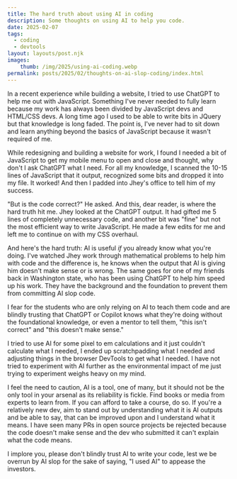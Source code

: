 ```yaml
---
title: The hard truth about using AI in coding
description: Some thoughts on using AI to help you code.
date: 2025-02-07
tags:
  - coding
  - devtools
layout: layouts/post.njk
images:
    thumb: /img/2025/using-ai-coding.webp
permalink: posts/2025/02/thoughts-on-ai-slop-coding/index.html
---
```


In a recent experience while building a website, I tried to use ChatGPT to help me out with JavaScript. Something I've never needed to fully learn because my work has always been divided by JavaScript devs and HTML/CSS devs. A long time ago I used to be able to write bits in JQuery but that knowledge is long faded. The point is, I've never had to sit down and learn anything beyond the basics of JavaScript because it wasn't required of me. 

While redesigning and building a website for work, I found I needed a bit of JavaScript to get my mobile menu to open and close and thought, why don't I ask ChatGPT what I need. For all my knowledge, I scanned the 10-15 lines of JavaScript that it output, recognized some bits and dropped it into my file. It worked! And then I padded into Jhey's office to tell him of my success. 

"But is the code correct?" He asked. And this, dear reader, is where the hard truth hit me. Jhey looked at the ChatGPT output. It had gifted me 5 lines of completely unnecessary code, and another bit was "fine" but not the most efficient way to write JavaScript. He made a few edits for me and left me to continue on with my CSS overhaul. 

And here's the hard truth: AI is useful *if* you already know what you're doing. I've watched Jhey work through mathematical problems to help him with code and the difference is, he knows when the output that AI is giving him doesn't make sense or is wrong. The same goes for one of my friends back in Washington state, who has been using ChatGPT to help him speed up his work. They have the background and the foundation to prevent them from committing AI slop code. 

I fear for the students who are only relying on AI to teach them code and are blindly trusting that ChatGPT or Copilot knows what they're doing without the foundational knowledge, or even a mentor to tell them, "this isn't correct" and "this doesn't make sense." 

I tried to use AI for some pixel to em calculations and it just couldn't calculate what I needed, I ended up scratchpadding what I needed and adjusting things in the browser DevTools to get what I needed. I have not tried to experiment with AI further as the environmental impact of me just trying to experiment weighs heavy on my mind.

I feel the need to caution, AI is a tool, one of many, but it should not be the only tool in your arsenal as its reliability is fickle. Find books or media from experts to learn from. If you can afford to take a course, do so. If you're a relatively new dev, aim to stand out by understanding what it is AI outputs and be able to say, that can be improved upon and I understand what it means. I have seen many PRs in open source projects be rejected because the code doesn't make sense and the dev who submitted it can't explain what the code means.

I implore you, please don't blindly trust AI to write your code, lest we be overrun by AI slop for the sake of saying, "I used AI" to appease the investors. 